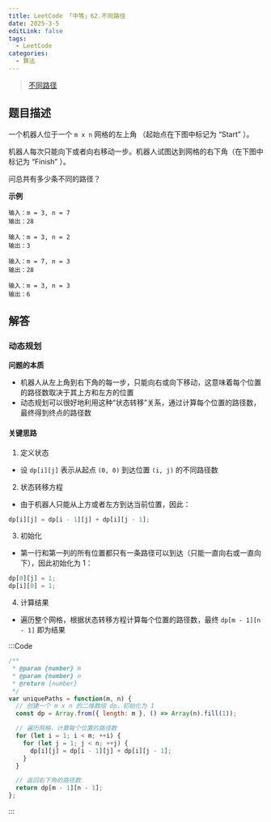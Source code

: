 ```yaml
---
title: LeetCode 「中等」62.不同路径
date: 2025-3-5
editLink: false
tags:
  - LeetCode
categories:
  - 算法
---
```


> [不同路径](https://leetcode.cn/problems/unique-paths/description/)

## 题目描述

一个机器人位于一个 `m x n` 网格的左上角 （起始点在下图中标记为 “Start” ）。

机器人每次只能向下或者向右移动一步。机器人试图达到网格的右下角（在下图中标记为 “Finish” ）。

问总共有多少条不同的路径？

**示例**

```
输入：m = 3, n = 7
输出：28

输入：m = 3, n = 2
输出：3

输入：m = 7, n = 3
输出：28

输入：m = 3, n = 3
输出：6
```

## 解答

### 动态规划

**问题的本质**
  - 机器人从左上角到右下角的每一步，只能向右或向下移动，这意味着每个位置的路径数取决于其上方和左方的位置
  - 动态规划可以很好地利用这种“状态转移”关系，通过计算每个位置的路径数，最终得到终点的路径数

#### 关键思路

1. 定义状态
  - 设 `dp[i][j]` 表示从起点 `(0, 0)` 到达位置 `(i, j)` 的不同路径数
2. 状态转移方程
  - 由于机器人只能从上方或者左方到达当前位置，因此：
  ```js
  dp[i][j] = dp[i - 1][j] + dp[i][j - 1];
  ```
3. 初始化
  - 第一行和第一列的所有位置都只有一条路径可以到达（只能一直向右或一直向下），因此初始化为 1：
  ```js
  dp[0][j] = 1;
  dp[i][0] = 1;
  ```
4. 计算结果
  - 遍历整个网格，根据状态转移方程计算每个位置的路径数，最终 `dp[m - 1][n - 1]` 即为结果

:::Code
```js
/**
 * @param {number} m
 * @param {number} n
 * @return {number}
 */
var uniquePaths = function(m, n) {
  // 创建一个 m x n 的二维数组 dp，初始化为 1
  const dp = Array.from({ length: m }, () => Array(n).fill(1));

  // 遍历网格，计算每个位置的路径数
  for (let i = 1; i < m; ++i) {
    for (let j = 1; j < n; ++j) {
      dp[i][j] = dp[i - 1][j] + dp[i][j - 1];
    }
  }

  // 返回右下角的路径数
  return dp[m - 1][n - 1];
};
```
:::
